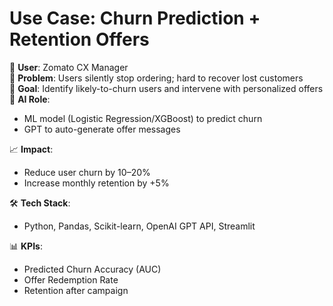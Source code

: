 # Use Case: Churn Prediction + Retention Offers

👤 **User**: Zomato CX Manager  
💬 **Problem**: Users silently stop ordering; hard to recover lost customers  
🎯 **Goal**: Identify likely-to-churn users and intervene with personalized offers  
🧠 **AI Role**:  
- ML model (Logistic Regression/XGBoost) to predict churn  
- GPT to auto-generate offer messages  

📈 **Impact**:  
- Reduce user churn by 10–20%  
- Increase monthly retention by +5%

🛠️ **Tech Stack**:  
- Python, Pandas, Scikit-learn, OpenAI GPT API, Streamlit

📊 **KPIs**:  
- Predicted Churn Accuracy (AUC)  
- Offer Redemption Rate  
- Retention after campaign
